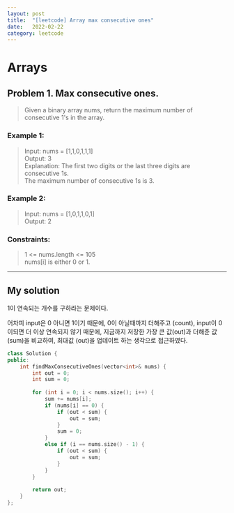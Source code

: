 ```yaml
---
layout: post
title:  "[leetcode] Array max consecutive ones"
date:   2022-02-22
category: leetcode
---
```

# Arrays

## Problem 1. Max consecutive ones.
> Given a binary array nums, return the maximum number of consecutive 1's in the array.

### Example 1:
> Input: nums = [1,1,0,1,1,1] <br>
> Output: 3 <br>
> Explanation: The first two digits or the last three digits are consecutive 1s. <br>
> The maximum number of consecutive 1s is 3.

### Example 2:
> Input: nums = [1,0,1,1,0,1] <br>
> Output: 2

### Constraints:
> 1 <= nums.length <= 105 <br>
> nums[i] is either 0 or 1.

---
## My solution

1이 연속되는 개수를 구하라는 문제이다.

어차피 input은 0 아니면 1이기 때문에, 0이 아닐때까지 더해주고 (count), input이 0이되면 더 이상 연속되지 않기 때문에, 지금까지 저장한 가장 큰 값(out)과 더해준 값(sum)을 비교하여, 최대값 (out)을 업데이트 하는 생각으로 접근하였다.

```cpp
class Solution {
public:
    int findMaxConsecutiveOnes(vector<int>& nums) {
        int out = 0;
        int sum = 0;
        
        for (int i = 0; i < nums.size(); i++) {
            sum += nums[i];
            if (nums[i] == 0) {
                if (out < sum) {
                    out = sum;
                }
                sum = 0;
            }
            else if (i == nums.size() - 1) {
                if (out < sum) {
                    out = sum;
                }
            }
        }
        
        return out;
    }
};
```
